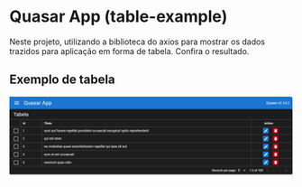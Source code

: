 # Quasar App (table-example)

Neste projeto, utilizando a biblioteca do axios para mostrar os dados trazidos para aplicação em forma de tabela. Confira o resultado.

## Exemplo de tabela
![exemplo-tabela](public/table-example.PNG)
